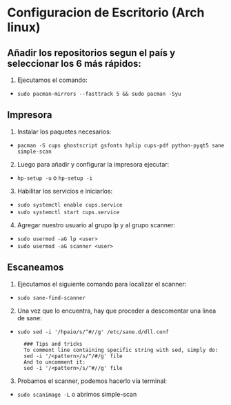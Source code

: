 # Configuracion de Escritorio (Arch linux)

## Añadir los repositorios segun el país y seleccionar los 6 más rápidos:
1. Ejecutamos el comando:
  - `sudo pacman-mirrors --fasttrack 5 && sudo pacman -Syu`

## Impresora
1. Instalar los paquetes necesarios:
  - `pacman -S cups ghostscript gsfonts hplip cups-pdf python-pyqt5 sane simple-scan`
2. Luego para añadir y configurar la impresora ejecutar:
  - `hp-setup -u` o `hp-setup -i`
3. Habilitar los servicios e iniciarlos:
  - `sudo systemctl enable cups.service`
  - `sudo systemctl start cups.service`
4. Agregar nuestro usuario al grupo lp y al grupo scanner:
  - `sudo usermod -aG lp <user>`
  - `sudo usermod -aG scanner <user>`

## Escaneamos 
1. Ejecutamos el siguiente comando para localizar el scanner:
- `sudo sane-find-scanner`
2. Una vez que lo encuentra, hay que proceder a descomentar una linea de sane:
- `sudo sed -i '/hpaio/s/^#//g' /etc/sane.d/dll.conf`

        ### Tips and tricks
        To comment line containing specific string with sed, simply do:
        sed -i '/<pattern>/s/^/#/g' file
        And to uncomment it:
        sed -i '/<pattern>/s/^#//g' file

3. Probamos el scanner, podemos hacerlo vía terminal:
  - `sudo scanimage -L` o abrimos simple-scan
